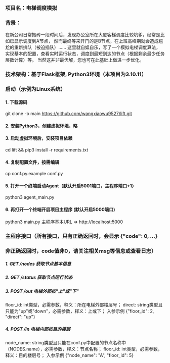### 项目名：电梯调度模拟

### 背景：
在新公司日常搬砖一段时间后，发现办公室所在大厦客梯调度比较坑爹，经常是比如已显示调度到A节点，
然而最终等来开门的是B节点，在上班高峰期就会造成尴尬的重新排队（被迫插队）......
这里就自娱自乐，写了一个模拟电梯调度算法，实现基本的配置，查看实时运行状态，调度到最短到达的节点（根据剩余最少任务层数计算）等。
当然这并非最优解，您也可在此基础上做进一步优化。

### 技术架构：基于Flask框架, Python3环境（本项目为3.10.11）

### 启动（示例为Linux系统）
#### 1. 下载源码
git clone -b main https://github.com/wangxiaowu9527/lift.git  
#### 2. 安装Python3，创建虚拟环境，略
#### 3. 启动虚拟环境后，安装项目依赖
cd lift && pip3 install -r requirements.txt
#### 4. 复制配置文件，按需编辑
cp conf.py.example conf.py
#### 5. 打开一个终端启动Agent（默认开启5001端口，主程序端口+1）
python3 agent_main.py
#### 6. 再打开一个终端开启项目主程序 (默认开启5000端口)
python3 main.py
主程序基本URL => http://localhost:5000

### 主程序接口（所有接口，只有正确返回时，会显示 {"code": 0, ...}
### 非正确返回时，code值非0，请关注相关msg等信息或查看日志）
##### 1. GET /nodes  获取节点基本信息
##### 2. GET /status 获取节点运行状态
##### 3. POST /out  电梯外部按"上"或"下"
floor_id: int类型，必需参数，释义：所在电梯外部楼层号；
direct: string类型且只能为"up"或"down"，必需参数，释义：上或下；
入参示例 {"floor_id": 2, "direct": "up"}
##### 4. POST /in   电梯内部按目的楼层
node_name: string类型且只能在conf.py中配置的节点名称中（NODES.name），必需参数，释义：节点名称；
floor_id: int类型，必需参数，释义：目的楼层号；
入参示例
{"node_name": "A", "floor_id": 5}
